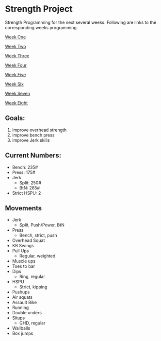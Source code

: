 # Strength Project
Strength Programming for the next several weeks. Following are links to the corresponding weeks programming.

[Week One](week1.md)

[Week Two](week2.md)

[Week Three](week3.md)

[Week Four](week4.md)

[Week Five](week5.md)

[Week Six](week6.md)

[Week Seven](week7.md)

[Week Eight](week8.md)

## Goals:
  1. Improve overhead strength
  2. Improve bench press
  3. Improve Jerk skills
  
## Current Numbers:
* Bench: 235#
* Press: 175#
* Jerk
  * Split: 250#
  * BtN: 265#
* Strict HSPU: 2

## Movements
* Jerk
  * Split, Push/Power, BtN
* Press
  * Bench, strict, push
* Overhead Squat
* KB Swings
* Pull Ups
  * Regular, weighted
* Muscle ups
* Toes to bar
* Dips
  * Ring, regular
* HSPU
  * Strict, kipping
* Pushups
* Air squats
* Assault Bike
* Running
* Double unders
* Situps
  * GHD, regular
* Wallballs
* Box jumps

